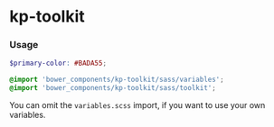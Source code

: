 # kp-toolkit

### Usage

```scss
$primary-color: #BADA55;

@import 'bower_components/kp-toolkit/sass/variables';
@import 'bower_components/kp-toolkit/sass/toolkit';
```

You can omit the `variables.scss` import, if you want to use your own variables.

